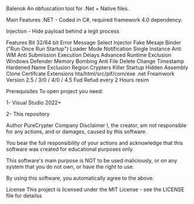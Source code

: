 Balenok
An obfuscation tool for .Net + Native files.

Main Features
.NET - Coded in C#, required framework 4.0 dependency.

Injection - Hide payload behind a legit process

Features
Bit 32/64 bit
Error Message
Select Injector
Fake Mesaje
Binder ("Run Once Run Startup")
Loader Mode
Notification
Single Instance
Anti WM
Anti Submission
Execution Delays
Advanced Runtime
Exclusion Windows Defender
Memory Bombing
Anti File Delete
Change Timestamp
Hardened Name
Exclusion Region
Crypters Killer
Startup Hidden
Assembly Clone
Certifcate
Extensions hta/html/src/pif/com/exe
.net Freamwork Version 2.5 / 3/0 / 4/0 / 4.5
Fud Refud every 2 Hours
resim

Prerequisites
To open project you need:

1- Visual Studio 2022+

2- This repository

Author
PureCrypter Company
Disclaimer
I, the creator, am not responsible for any actions, and or damages, caused by this software.

You bear the full responsibility of your actions and acknowledge that this software was created for educational purposes only.

This software's main purpose is NOT to be used maliciously, or on any system that you do not own, or have the right to use.

By using this software, you automatically agree to the above.

License
This project is licensed under the MIT License - see the LICENSE file for detailss
